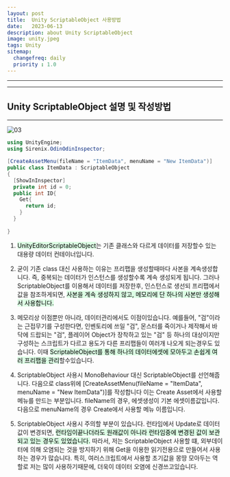 ```yaml
---
layout: post
title:  Unity ScriptableObject 사용방법
date:   2023-06-13
description: about Unity ScriptableObject
image: unity.jpeg
tags: Unity
sitemap:
  changefreq: daily
  priority : 1.0
---
```

---


---
## Unity ScriptableObject 설명 및 작성방법
---



![03]({{site.baseurl}}images/20230613/03.png )

```c#
using UnityEngine;
using Sirenix.OdinOdinInspector;

[CreateAssetMenu(fileName = "ItemData", menuName = "New ItemData")]
public class ItemData : ScriptableObject
{
  [ShowInInspector]
  private int id = 0;
  public int ID{
    Get{
      return id;
    }
  }
   
}
```

1. <mark style='background-color: #dcffe4'>UnityEditorScriptableObject</mark>는 기존 클래스와 다르게 데이터를 저장할수 있는 대용량 데이터 컨테이너입니다.

2. 굳이 기존 class 대신 사용하는 이유는 프리팹을 생성할때마다 사본을 계속생성합니다. 즉, 중복되는 데이터가 인스턴스를 생성할수록 계속 생성되게 됩니다. 그러나 ScriptableObject를 이용해서 데이터를 저장한후, 인스턴스로 생선되 프리팹에서 값을 참조하게되면, <mark style='background-color: #dcffe4'>사본을 계속 생성하지 않고, 메모리에 단 하나의 사본만 생성해서 사용합니다.</mark>

3. 메모리상 이점뿐만 아니라, 데이터관리에서도 이점이있습니다. 예를들어, "검"이라는 근접무기를 구성한다면, 인벤토리에 쓰일 "검", 몬스터를 죽이거나 제작해서 바닥에 드랍되는 "검", 플레이어 Object가 장착하고 있는 "검" 등 하나의 대상이지만 구성하는 스크립트가 다르고 용도가 다른 프리팹들이 여러개 나오게 되는경우도 있습니다. 이때 <mark style='background-color: #dcffe4'>ScriptableObject를 통해 하나의 데이터에셋에 모아두고 손쉽게 여러 프리팹을 관리</mark>할수있습니다.

4. ScriptableObject 사용시 MonoBehaviour 대신 ScriptableObject를 선언해줍니다. 다음으로 class위에 [CreateAssetMenu(fileName = "ItemData", menuName = "New ItemData")]를 작성합니다 이는 Create Asset에서 사용할 메뉴를 만드는 부분입니다. fileName의 경우, 에셋생성이 기본 에셋이름값입니다. 다음으로 menuName의 경우 Create에서 사용할 메뉴 이름입니다.

5. ScriptableObject 사용시 주의할 부분이 있습니다. 런타임에서 Update로 데이터값이 변경되면, <mark style='background-color: #dcffe4'>런타임이끝나더라도 원래값이 아니라 런타임중에 변경된 값이 보관되고 있는 경우도 있었습니다.</mark> 따라서, 저는 ScriptableObject 사용할 떄, 외부데이터에 의해 오염되는 것을 방지하기 위해 Get을 이용한 읽기전용으로 만들어서 사용하는 경우가 많습니다. 특히, 여러스크립트에서 사용할 초기값을 몽땅 모아두는 역할로 저는 많이 사용하기때문에, 더욱이 데이터 오염에 신경쓰고있습니다.
